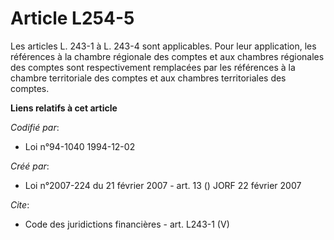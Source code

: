 # Article L254-5

Les articles L. 243-1 à L. 243-4 sont applicables. Pour leur application, les références à la chambre régionale des comptes
et aux chambres régionales des comptes sont respectivement remplacées par les références à la chambre territoriale des
comptes et aux chambres territoriales des comptes.

**Liens relatifs à cet article**

_Codifié par_:

  - Loi n°94-1040 1994-12-02

_Créé par_:

  - Loi n°2007-224 du 21 février 2007 - art. 13 () JORF 22 février 2007

_Cite_:

  - Code des juridictions financières - art. L243-1 (V)
